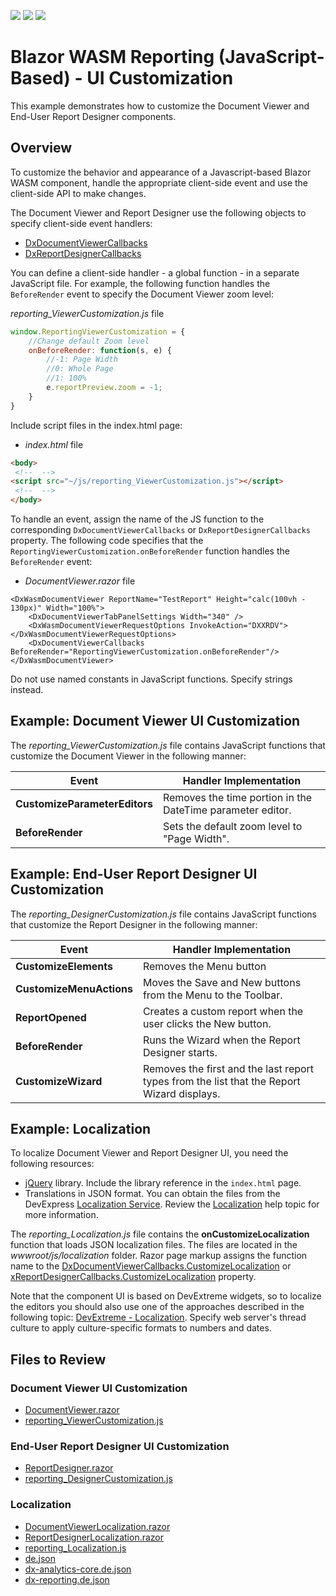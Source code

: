 <!-- default badges list -->
![](https://img.shields.io/endpoint?url=https://codecentral.devexpress.com/api/v1/VersionRange/578970499/2023.2)
[![](https://img.shields.io/badge/Open_in_DevExpress_Support_Center-FF7200?style=flat-square&logo=DevExpress&logoColor=white)](https://supportcenter.devexpress.com/ticket/details/T1134606)
[![](https://img.shields.io/badge/📖_How_to_use_DevExpress_Examples-e9f6fc?style=flat-square)](https://docs.devexpress.com/GeneralInformation/403183)
<!-- default badges end -->
# Blazor WASM Reporting (JavaScript-Based) - UI Customization

This example demonstrates how to customize the Document Viewer and End-User Report Designer components.

## Overview

To customize the behavior and appearance of a Javascript-based Blazor WASM component, handle the appropriate client-side event and use the client-side API to make changes.
 
The Document Viewer and Report Designer use the following objects to specify client-side event handlers:

- [DxDocumentViewerCallbacks](https://docs.devexpress.com/XtraReports/DevExpress.Blazor.Reporting.DxDocumentViewerCallbacks) 
- [DxReportDesignerCallbacks](https://docs.devexpress.com/XtraReports/DevExpress.Blazor.Reporting.DxReportDesignerCallbacks)

You can define a client-side handler - a global function - in a separate JavaScript file. For example, the following function handles the `BeforeRender` event to specify the Document Viewer zoom level: 

*reporting_ViewerCustomization.js* file

```javascript
window.ReportingViewerCustomization = {
	//Change default Zoom level
	onBeforeRender: function(s, e) {
	    //-1: Page Width
	    //0: Whole Page
	    //1: 100%
	    e.reportPreview.zoom = -1;
	}
}
```

Include script files in the index.html page: 

- *index.html* file

```html
<body>
 <!--  -->
<script src="~/js/reporting_ViewerCustomization.js"></script>
 <!--  -->
</body>
```    

To handle an event, assign the name of the JS function to the corresponding `DxDocumentViewerCallbacks` or `DxReportDesignerCallbacks` property. The following code specifies that the `ReportingViewerCustomization.onBeforeRender` function handles the `BeforeRender` event:

- *DocumentViewer.razor* file
```razor
<DxWasmDocumentViewer ReportName="TestReport" Height="calc(100vh - 130px)" Width="100%">
    <DxDocumentViewerTabPanelSettings Width="340" />
    <DxWasmDocumentViewerRequestOptions InvokeAction="DXXRDV"></DxWasmDocumentViewerRequestOptions>
    <DxDocumentViewerCallbacks BeforeRender="ReportingViewerCustomization.onBeforeRender"/>
</DxWasmDocumentViewer>
``` 
Do not use named constants in JavaScript functions. Specify strings instead.

## Example: Document Viewer UI Customization

The *reporting_ViewerCustomization.js* file contains JavaScript functions that customize the Document Viewer in the following manner:

| Event | Handler Implementation |
|-----------|----------------|
| **CustomizeParameterEditors** |	Removes the time portion in the DateTime parameter editor. |
| **BeforeRender** |	Sets the default zoom level to "Page Width". |


## Example: End-User Report Designer UI Customization

The *reporting_DesignerCustomization.js* file contains JavaScript functions that customize the Report Designer in the following manner:

| Event | Handler Implementation |
|-----------|----------------|
| **CustomizeElements** | Removes the Menu button |
| **CustomizeMenuActions** | Moves the Save and New buttons from the Menu to the Toolbar. |
| **ReportOpened** | Creates a custom report when the user clicks the New button. |
| **BeforeRender** | Runs the Wizard when the Report Designer starts. |
| **CustomizeWizard** | Removes the first and the last report types from the list that the Report Wizard displays. |

## Example: Localization

To localize Document Viewer and Report Designer UI, you need the following resources:

- [jQuery](https://jquery.com/) library. Include the library reference in the `index.html` page.
- Translations in JSON format. You can obtain the files from the DevExpress [Localization Service](https://localization.devexpress.com/). Review the [Localization](https://docs.devexpress.com/XtraReports/400932/web-reporting/asp-net-core-reporting/localization#obtain-json-files-from-the-localization-service) help topic for more information.

The *reporting_Localization.js* file contains the **onCustomizeLocalization** function that loads JSON localization files. The files are located in the *wwwroot/js/localization* folder. Razor page markup assigns the function name to the [DxDocumentViewerCallbacks.CustomizeLocalization](https://docs.devexpress.com/XtraReports/DevExpress.Blazor.Reporting.DxDocumentViewerCallbacks.CustomizeLocalization) or [xReportDesignerCallbacks.CustomizeLocalization](https://docs.devexpress.com/XtraReports/DevExpress.Blazor.Reporting.DxReportDesignerCallbacks.CustomizeLocalization) property. 

Note that the component UI is based on DevExtreme widgets, so to localize the editors you should also use one of the approaches described in the following topic: [DevExtreme - Localization](https://js.devexpress.com/Documentation/Guide/Common/Localization/). Specify web server's thread culture to apply culture-specific formats to numbers and dates.

## Files to Review

### Document Viewer UI Customization

- [DocumentViewer.razor](ReportingBlazorWasmCustomizationSample.Client/Pages/DocumentViewer.razor)
- [reporting_ViewerCustomization.js](ReportingBlazorWasmCustomizationSample.Client/wwwroot/js/reporting_ViewerCustomization.js)

### End-User Report Designer UI Customization

- [ReportDesigner.razor](ReportingBlazorWasmCustomizationSample.Client/Pages/ReportDesigner.razor)
- [reporting_DesignerCustomization.js](ReportingBlazorWasmCustomizationSample.Client/wwwroot/js/reporting_DesignerCustomization.js)

### Localization

- [DocumentViewerLocalization.razor](ReportingBlazorWasmCustomizationSample.Client/Pages/DocumentViewerLocalization.razor)
- [ReportDesignerLocalization.razor](ReportingBlazorWasmCustomizationSample.Client/Pages/ReportDesignerLocalization.razor)
- [reporting_Localization.js](ReportingBlazorWasmCustomizationSample.Client/wwwroot/js/reporting_Localization.js)
- [de.json](ReportingBlazorWasmCustomizationSample.Client/wwwroot/js/localization/de.json)
- [dx-analytics-core.de.json](ReportingBlazorWasmCustomizationSample.Client/wwwroot/js/localization/dx-analytics-core.de.json)
- [dx-reporting.de.json](ReportingBlazorWasmCustomizationSample.Client/wwwroot/js/localization/dx-reporting.de.json)